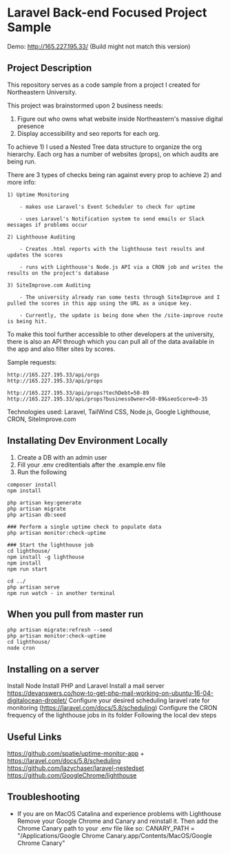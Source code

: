 # Laravel Back-end Focused Project Sample
Demo: http://165.227.195.33/ (Build might not match this version)

## Project Description
This repository serves as a code sample from a project I created for Northeastern University. 

This project was brainstormed upon 2 business needs:
 1) Figure out who owns what website inside Northeastern's massive digital presence
 2) Display accessibility and seo reports for each org.

To achieve 1) I used a Nested Tree data structure to organize the org hierarchy. Each org
has a number of websites (props), on which audits are being run. 

There are 3 types of checks being ran against every prop to achieve 2) and more info:

    1) Uptime Monitoring 
    
        - makes use Laravel's Event Scheduler to check for uptime
        
        - uses Laravel's Notification system to send emails or Slack messages if problems occur
        
    2) Lighthouse Auditing
    
        - Creates .html reports with the lighthouse test results and updates the scores
        
        - runs with Lighthouse's Node.js API via a CRON job and writes the results on the project's database
        
    3) SiteImprove.com Auditing
    
        - The university already ran some tests through SiteImprove and I pulled the scores in this app using the URL as a unique key.
        
        - Currently, the update is being done when the /site-improve route is being hit.

To make this tool further accessible to other developers at the university, there is also an API
through which you can pull all of the data available in the app and also filter sites by scores.

Sample requests:
```
http://165.227.195.33/api/orgs
http://165.227.195.33/api/props

http://165.227.195.33/api/props?techDebt=50-89
http://165.227.195.33/api/props?businessOwner=50-89&seoScore=0-35
```


Technologies used: Laravel, TailWind CSS, Node.js, Google Lighthouse, CRON, SiteImprove.com

## Installating Dev Environment Locally
1) Create a DB with an admin user
2) Fill your .env creditentials after the .example.env file
3) Run the following
```
composer install
npm install

php artisan key:generate
php artisan migrate
php artisan db:seed

### Perform a single uptime check to populate data
php artisan monitor:check-uptime

### Start the lighthouse job
cd lighthouse/
npm install -g lighthouse
npm install
npm run start

cd ../
php artisan serve
npm run watch - in another terminal
```

## When you pull from master run
```
php artisan migrate:refresh --seed
php artisan monitor:check-uptime
cd lighthouse/
node cron
```

## Installing on a server
Install Node
Install PHP and Laravel
Install a mail server https://devanswers.co/how-to-get-php-mail-working-on-ubuntu-16-04-digitalocean-droplet/
Configure your desired scheduling laravel rate for monitoring (https://laravel.com/docs/5.8/scheduling)
Configure the CRON frequency of the lighthouse jobs in its folder
Following the local dev steps

## Useful Links
https://github.com/spatie/uptime-monitor-app + https://laravel.com/docs/5.8/scheduling
https://github.com/lazychaser/laravel-nestedset
https://github.com/GoogleChrome/lighthouse

## Troubleshooting
- If you are on MacOS Catalina and experience problems with Lighthouse
Remove your Google Chrome and Canary and reinstall it.
Then add the Chrome Canary path to your .env file like so:
CANARY_PATH = "/Applications/Google Chrome Canary.app/Contents/MacOS/Google Chrome Canary"
